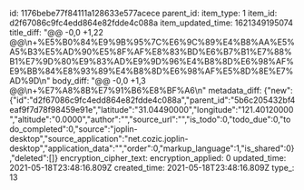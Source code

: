 id: 1176bebe77f84111a128633e577acece
parent_id: 
item_type: 1
item_id: d2f67086c9fc4edd864e82fdde4c088a
item_updated_time: 1621349195074
title_diff: "@@ -0,0 +1,22 @@\\n+%E5%B0%84%E9%9B%95%7C%E6%9C%89%E4%B8%AA%E5%A5%B3%E5%AD%90%E5%8F%AF%E8%83%BD%E6%B7%B1%E7%88%B1%E7%9D%80%E9%83%AD%E9%9D%96%E4%B8%8D%E6%98%AF%E9%BB%84%E8%93%89%E4%B8%8D%E6%98%AF%E5%8D%8E%E7%AD%9D\\n"
body_diff: "@@ -0,0 +1,3 @@\\n+%E7%A8%8B%E7%91%B6%E8%BF%A6\\n"
metadata_diff: {"new":{"id":"d2f67086c9fc4edd864e82fdde4c088a","parent_id":"5b6c205432bf4eaf9f7d78f98459e91e","latitude":"31.04490000","longitude":"121.40120000","altitude":"0.0000","author":"","source_url":"","is_todo":0,"todo_due":0,"todo_completed":0,"source":"joplin-desktop","source_application":"net.cozic.joplin-desktop","application_data":"","order":0,"markup_language":1,"is_shared":0},"deleted":[]}
encryption_cipher_text: 
encryption_applied: 0
updated_time: 2021-05-18T23:48:16.809Z
created_time: 2021-05-18T23:48:16.809Z
type_: 13